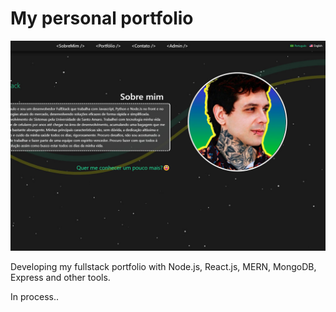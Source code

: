 # My personal portfolio

![my-portfolio](/frontend/public/images/project1.jpg)

 Developing my fullstack portfolio with Node.js, React.js, MERN, MongoDB, Express and other tools.
 
 In process..
